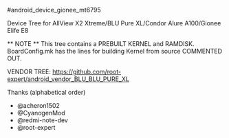 #android_device_gionee_mt6795

Device Tree for AllView X2 Xtreme/BLU Pure XL/Condor Alure A100/Gionee Elife E8

** NOTE **
  This tree contains a PREBUILT KERNEL and RAMDISK.
  BoardConfig.mk has the lines for building Kernel from source COMMENTED OUT.


VENDOR TREE:  https://github.com/root-expert/android_vendor_BLU_BLU_PURE_XL


Thanks (alphabetical order)
- @acheron1502
- @CyanogenMod
- @redmi-note-dev
- @root-expert
